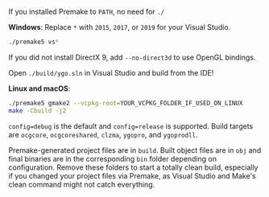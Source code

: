 If you installed Premake to `PATH`, no need for `./`

**Windows**: 
Replace `*` with `2015`, `2017`, or `2019` for your Visual Studio.
```bash
./premake5 vs*
```
If you did not install DirectX 9, add `--no-direct3d` to use OpenGL bindings.

Open `./build/ygo.sln` in Visual Studio and build from the IDE!

**Linux and macOS**:
```bash
./premake5 gmake2 --vcpkg-root=YOUR_VCPKG_FOLDER_IF_USED_ON_LINUX
make -Cbuild -j2
```
`config=debug` is the default and `config=release` is supported. Build targets are `ocgcore`, `ocgcoreshared`, `clzma`, `ygopro`, and `ygoprodll`.

Premake-generated project files are in `build`. Built object files are in `obj` and final binaries are in the corresponding `bin` folder depending on configuration. Remove these folders to start a totally clean build, especially if you changed your project files via Premake, as Visual Studio and Make's clean command might not catch everything.
